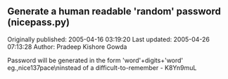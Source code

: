 ## Generate a human readable 'random' password (nicepass.py)

Originally published: 2005-04-16 03:19:20
Last updated: 2005-04-26 07:13:28
Author: Pradeep Kishore Gowda

Password  will be generated in the form 'word'+digits+'word'  eg.,nice137pace\ninstead of  a difficult-to-remember - K8Yn9muL